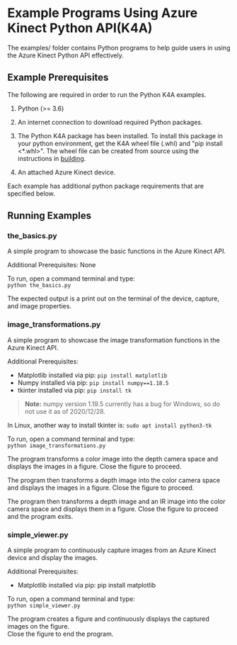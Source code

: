# Example Programs Using Azure Kinect Python API(K4A)

The examples/ folder contains Python programs to help guide users in using the
Azure Kinect Python API effectively.

## Example Prerequisites

The following are required in order to run the Python K4A examples.

1. Python (>= 3.6)

2. An internet connection to download required Python packages.

3. The Python K4A package has been installed. To install this package in your
   python environment, get the K4A wheel file (.whl) and "pip install <*.whl>".
   The wheel file can be created from source using the instructions in 
   [building](./building.md).

4. An attached Azure Kinect device.

Each example has additional python package requirements that are specified below.

## Running Examples

### the_basics.py

A simple program to showcase the basic functions in the Azure Kinect API.

Additional Prerequisites: None

To run, open a command terminal and type:  
`python the_basics.py`  

The expected output is a print out on the terminal of the device, capture, and image properties.

### image_transformations.py

A simple program to showcase the image transformation functions in the Azure Kinect API.

Additional Prerequisites:  
- Matplotlib installed via pip:  `pip install matplotlib`  
- Numpy installed via pip:       `pip install numpy==1.18.5`  
- tkinter installed via pip:     `pip install tk`  
    
>**Note:** numpy version 1.19.5 currently has a bug for Windows, so do not use it as of 2020/12/28.

In Linux, another way to install tkinter is: `sudo apt install python3-tk`  

To run, open a command terminal and type:  
`python image_transformations.py`  


The program transforms a color image into the depth camera space and displays the images in a figure.
Close the figure to proceed.  


The program then transforms a depth image into the color camera space and displays the images in a figure.
Close the figure to proceed.  


The program then transforms a depth image and an IR image into the color camera space and displays them in a figure.
Close the figure to proceed and the program exits.  

### simple_viewer.py

A simple program to continuously capture images from an Azure Kinect device and display the images.

Additional Prerequisites:  
- Matplotlib installed via pip:  pip install matplotlib  
    
To run, open a command terminal and type:  
`python simple_viewer.py`  

The program creates a figure and continuously displays the captured images on the figure.  
Close the figure to end the program.  
